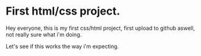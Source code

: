 # First html/css project.

Hey everyone, this is my first css/html project, first upload to github aswell, not really sure what i'm doing.

Let's see if this works the way i'm expecting.

